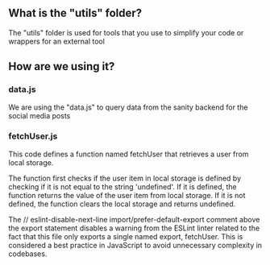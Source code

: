 ## What is the "utils" folder?

The "utils" folder is used for tools that you use to simplify your code or wrappers for an external tool

## How are we using it?

### data.js

We are using the "data.js" to query data from the sanity backend for the social media posts

### fetchUser.js

This code defines a function named fetchUser that retrieves a user from local storage.

The function first checks if the user item in local storage is defined by checking if it is not equal to the string 'undefined'. If it is defined, the function returns the value of the user item from local storage. If it is not defined, the function clears the local storage and returns undefined.

The // eslint-disable-next-line import/prefer-default-export comment above the export statement disables a warning from the ESLint linter related to the fact that this file only exports a single named export, fetchUser. This is considered a best practice in JavaScript to avoid unnecessary complexity in codebases.
